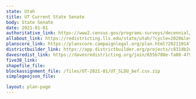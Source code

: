 ```yaml
---
state: Utah
title: UT Current State Senate
body: State Senate
date: 2021-01-01
authoritative_link: https://www2.census.gov/programs-surveys/decennial/2020/data/01-Redistricting_File--PL_94-171/Utah/
allabout_link: https://redistricting.lls.edu/state/utah/?cycle=2020&level=State%20Upper&startdate=
planscore_link: https://planscore.campaignlegal.org/plan.html?20211014T142106.755849072Z
districtbuilder_link: https://app.districtbuilder.org/projects/c831db2e-57c1-4ea7-8184-454ad6323a09
davesredist_link: https://davesredistricting.org/join/655b708e-fa88-4799-a223-fad375330a6a
five38_link:
shapefile_file:
blockassignment_file: /files/UT-2021-01/UT_SLDU_bef.csv.zip
simplegeojson_file:

layout: plan-page
---
```

